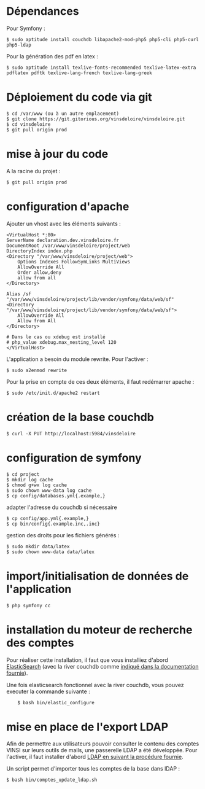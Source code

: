 # Dépendances

Pour Symfony :

	$ sudo aptitude install couchdb libapache2-mod-php5 php5-cli php5-curl php5-ldap

Pour la génération des pdf en latex :

	$ sudo aptitude install texlive-fonts-recommended texlive-latex-extra pdflatex pdftk texlive-lang-french texlive-lang-greek

# Déploiement du code via git

	$ cd /var/www (ou à un autre emplacement)
	$ git clone https://git.gitorious.org/vinsdeloire/vinsdeloire.git
	$ cd vinsdeloire
	$ git pull origin prod

# mise à jour du code 

A la racine du projet :

	$ git pull origin prod

# configuration d'apache

Ajouter un vhost avec les éléments suivants :

	<VirtualHost *:80>
	ServerName declaration.dev.vinsdeloire.fr
	DocumentRoot /var/www/vinsdeloire/project/web
	DirectoryIndex index.php
	<Directory "/var/www/vinsdeloire/project/web">
		Options Indexes FollowSymLinks MultiViews
		AllowOverride All
		Order allow,deny
		allow from all
	</Directory>

	Alias /sf "/var/www/vinsdeloire/project/lib/vendor/symfony/data/web/sf"
	<Directory "/var/www/vinsdeloire/project/lib/vendor/symfony/data/web/sf">
		AllowOverride All
		Allow from All
	</Directory>

	# Dans le cas ou xdebug est installé
	# php_value xdebug.max_nesting_level 120
	</VirtualHost>

L'application a besoin du module rewrite. Pour l'activer :

	$ sudo a2enmod rewrite

Pour la prise en compte de ces deux éléments, il faut redémarrer apache :

	$ sudo /etc/init.d/apache2 restart

# création de la base couchdb

	$ curl -X PUT http://localhost:5984/vinsdeloire

# configuration de symfony

	$ cd project
	$ mkdir log cache
	$ chmod g+wx log cache
	$ sudo chown www-data log cache
	$ cp config/databases.yml{.example,}

adapter l'adresse du couchdb si nécessaire

	$ cp config/app.yml{.example,}
	$ cp bin/config{.example.inc,.inc}

gestion des droits pour les fichiers générés :

	$ sudo mkdir data/latex
	$ sudo chown www-data data/latex

# import/initialisation de données de l'application

	$ php symfony cc

# installation du moteur de recherche des comptes

Pour réaliser cette installation, il faut que vous installiez d'abord [ElasticSearch](ElasticSearch.md) (avec la river couchdb comme [indiqué dans la documentation fournie](ElasticSearch.md)).

Une fois elasticsearch fonctionnel avec la river couchdb, vous pouvez executer la commande suivante :

        $ bash bin/elastic_configure

# mise en place de l'export LDAP

Afin de permettre aux utilisateurs pouvoir  consulter le contenu des comptes VINSI sur leurs outils de mails, une passerelle LDAP a été développée. Pour l'activer, il faut installer d'abord [LDAP en suivant la procédure fournie](LDAP.md).

Un script permet d'importer tous les comptes de la base dans lDAP :

	$ bash bin/comptes_update_ldap.sh

